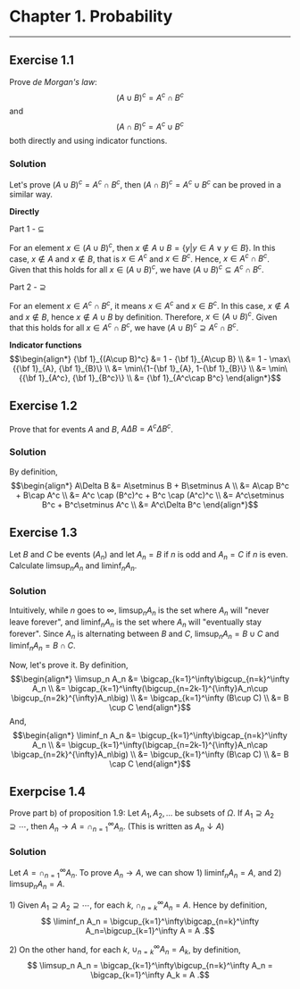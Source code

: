 # Chapter 1. Probability
---

## Exercise 1.1
Prove _de Morgan's law_:
$$(A\cup B)^c=A^c\cap B^c$$
and
$$(A\cap B)^c=A^c\cup B^c$$
both directly and using indicator functions.

### Solution
Let's prove $(A\cup B)^c=A^c\cap B^c$, then $(A\cap B)^c=A^c\cup B^c$ can be proved in a similar way.

**Directly**

Part 1 - $\subseteq$

For an element $x\in(A\cup B)^c$, then $x\notin A\cup B=\{y | y\in A \vee y\in B\}$. In this case, $x\notin A$ and $x\notin B$, that is $x\in A^c$ and $x\in B^c$. Hence, $x\in A^c\cap B^c$. Given that this holds for all $x\in(A\cup B)^c$, we have $(A\cup B)^c \subseteq A^c\cap B^c$.

Part 2 - $\supseteq$

For an element $x\in A^c\cap B^c$, it means $x\in A^c$ and $x\in B^c$. In this case, $x\notin A$ and $x\notin B$, hence $x\notin A\cup B$ by definition. Therefore, $x\in (A\cup B)^c$. Given that this holds for all $x\in A^c\cap B^c$, we have $(A\cup B)^c \supseteq A^c\cap B^c$.


**Indicator functions**
$$\begin{align*}
{\bf 1}_{(A\cup B)^c} &= 1 - {\bf 1}_{A\cup B} \\
  &= 1 - \max\{{\bf 1}_{A}, {\bf 1}_{B}\} \\
  &= \min\{1-{\bf 1}_{A}, 1-{\bf 1}_{B}\} \\
  &= \min\{{\bf 1}_{A^c}, {\bf 1}_{B^c}\} \\
  &= {\bf 1}_{A^c\cap B^c}
\end{align*}$$


## Exercise 1.2
Prove that for events $A$ and $B$, $A\Delta B = A^c \Delta B^c$.

### Solution
By definition,
$$\begin{align*}
A\Delta B &= A\setminus B + B\setminus A \\
  &= A\cap B^c + B\cap A^c \\
  &= A^c \cap (B^c)^c + B^c \cap (A^c)^c \\
  &= A^c\setminus B^c + B^c\setminus A^c \\
  &= A^c\Delta B^c
\end{align*}$$


## Exercise 1.3
Let $B$ and $C$ be events $(A_n)$ and let $A_n=B$ if $n$ is odd and $A_n=C$ if $n$ is even. Calculate $\limsup_{n} A_n$ and $\liminf_{n} A_n$.

### Solution
Intuitively, while $n$ goes to $\infty$, $\limsup_{n} A_n$ is the set where $A_n$ will "never leave forever", and $\liminf_{n} A_n$ is the set where $A_n$ will "eventually stay forever". Since $A_n$ is alternating between $B$ and $C$, $\limsup_{n} A_n = B\cup C$ and $\liminf_{n} A_n = B\cap C$.

Now, let's prove it. By definition,
$$\begin{align*}
\limsup_n A_n &= \bigcap_{k=1}^\infty\bigcup_{n=k}^\infty A_n \\
  &= \bigcap_{k=1}^\infty(\bigcup_{n=2k-1}^{\infty}A_n\cup \bigcup_{n=2k}^{\infty}A_n\big) \\
  &= \bigcap_{k=1}^\infty (B\cup C) \\
  &= B \cup C
\end{align*}$$
And,
$$\begin{align*}
\liminf_n A_n &= \bigcup_{k=1}^\infty\bigcap_{n=k}^\infty A_n \\
  &= \bigcup_{k=1}^\infty(\bigcap_{n=2k-1}^{\infty}A_n\cap \bigcap_{n=2k}^{\infty}A_n\big) \\
  &= \bigcup_{k=1}^\infty (B\cap C) \\
  &= B \cap C
\end{align*}$$


## Exerpcise 1.4
Prove part b) of proposition 1.9: Let $A_1,A_2,\ldots$ be subsets of $\Omega$. If $A_1\supseteq A_2\supseteq \cdots$, then $A_n\to A=\cap_{n=1}^\infty A_n$. (This is written as $A_n\downarrow A$)

### Solution
Let $A=\cap_{n=1}^\infty A_n$. To prove $A_n\to A$, we can show 1\) $\liminf_n A_n = A$, and 2\) $\limsup_n A_n = A$.

1\) Given $A_1\supseteq A_2\supseteq \cdots$, for each $k$, $\cap_{n=k}^\infty A_n=A$. Hence by definition,
$$ \liminf_n A_n = \bigcup_{k=1}^\infty\bigcap_{n=k}^\infty A_n=\bigcup_{k=1}^\infty A = A .$$

2\) On the other hand, for each $k$, $\cup_{n=k}^\infty A_n = A_k$, by definition,
$$ \limsup_n A_n = \bigcap_{k=1}^\infty\bigcup_{n=k}^\infty A_n = \bigcap_{k=1}^\infty A_k = A .$$

